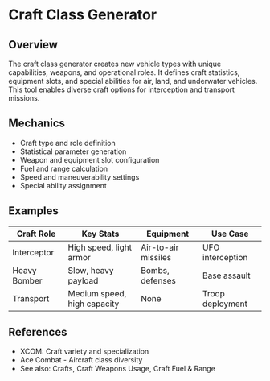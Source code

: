 # Craft Class Generator

## Overview
The craft class generator creates new vehicle types with unique capabilities, weapons, and operational roles. It defines craft statistics, equipment slots, and special abilities for air, land, and underwater vehicles. This tool enables diverse craft options for interception and transport missions.

## Mechanics
- Craft type and role definition
- Statistical parameter generation
- Weapon and equipment slot configuration
- Fuel and range calculation
- Speed and maneuverability settings
- Special ability assignment

## Examples
| Craft Role | Key Stats | Equipment | Use Case |
|------------|-----------|-----------|----------|
| Interceptor | High speed, light armor | Air-to-air missiles | UFO interception |
| Heavy Bomber | Slow, heavy payload | Bombs, defenses | Base assault |
| Transport | Medium speed, high capacity | None | Troop deployment |

## References
- XCOM: Craft variety and specialization
- Ace Combat - Aircraft class diversity
- See also: Crafts, Craft Weapons Usage, Craft Fuel & Range